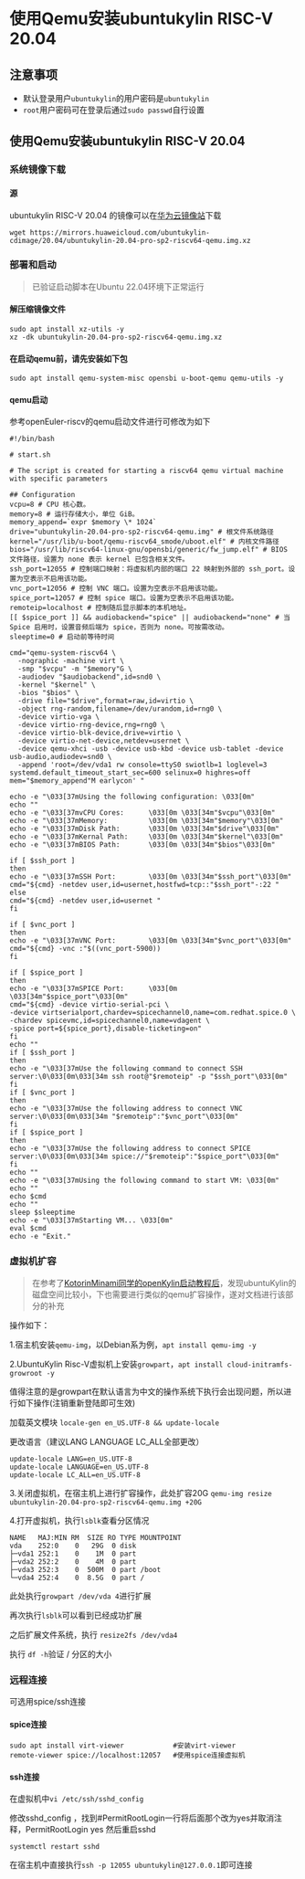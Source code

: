 # 使用Qemu安装ubuntukylin RISC-V 20.04 

## 注意事项

- 默认登录用户`ubuntukylin`的用户密码是`ubuntukylin`
- `root`用户密码可在登录后通过`sudo passwd`自行设置

## 使用Qemu安装ubuntukylin RISC-V 20.04 

### 系统镜像下载

#### 源

ubuntukylin RISC-V 20.04 的镜像可以在[华为云镜像站](https://mirrors.huaweicloud.com/ubuntukylin-cdimage/20.04/)下载
```shell
wget https://mirrors.huaweicloud.com/ubuntukylin-cdimage/20.04/ubuntukylin-20.04-pro-sp2-riscv64-qemu.img.xz
```
### 部署和启动

> 已验证启动脚本在Ubuntu 22.04环境下正常运行

#### 解压缩镜像文件

```shell
sudo apt install xz-utils -y
xz -dk ubuntukylin-20.04-pro-sp2-riscv64-qemu.img.xz
```

#### 在启动qemu前，请先安装如下包

```shell
sudo apt install qemu-system-misc opensbi u-boot-qemu qemu-utils -y
```

#### qemu启动
参考openEuler-riscv的qemu启动文件进行可修改为如下

```shell
#!/bin/bash

# start.sh

# The script is created for starting a riscv64 qemu virtual machine with specific parameters

## Configuration
vcpu=8 # CPU 核心数。
memory=8 # 运行存储大小，单位 GiB。
memory_append=`expr $memory \* 1024`
drive="ubuntukylin-20.04-pro-sp2-riscv64-qemu.img" # 根文件系统路径
kernel="/usr/lib/u-boot/qemu-riscv64_smode/uboot.elf" # 内核文件路径
bios="/usr/lib/riscv64-linux-gnu/opensbi/generic/fw_jump.elf" # BIOS 文件路径，设置为 none 表示 kernel 已包含相关文件。
ssh_port=12055 # 控制端口映射：将虚拟机内部的端口 22 映射到外部的 ssh_port。设置为空表示不启用该功能。
vnc_port=12056 # 控制 VNC 端口。设置为空表示不启用该功能。
spice_port=12057 # 控制 spice 端口。设置为空表示不启用该功能。
remoteip=localhost # 控制随后显示脚本的本机地址。
[[ $spice_port ]] && audiobackend="spice" || audiobackend="none" # 当 Spice 启用时，设置音频后端为 spice，否则为 none。可按需改动。
sleeptime=0 # 启动前等待时间

cmd="qemu-system-riscv64 \
  -nographic -machine virt \
  -smp "$vcpu" -m "$memory"G \
  -audiodev "$audiobackend",id=snd0 \
  -kernel "$kernel" \
  -bios "$bios" \
  -drive file="$drive",format=raw,id=virtio \
  -object rng-random,filename=/dev/urandom,id=rng0 \
  -device virtio-vga \
  -device virtio-rng-device,rng=rng0 \
  -device virtio-blk-device,drive=virtio \
  -device virtio-net-device,netdev=usernet \
  -device qemu-xhci -usb -device usb-kbd -device usb-tablet -device usb-audio,audiodev=snd0 \
  -append 'root=/dev/vda1 rw console=ttyS0 swiotlb=1 loglevel=3 systemd.default_timeout_start_sec=600 selinux=0 highres=off mem="$memory_append"M earlycon' "

echo -e "\033[37mUsing the following configuration: \033[0m"
echo ""
echo -e "\033[37mvCPU Cores:      \033[0m \033[34m"$vcpu"\033[0m"
echo -e "\033[37mMemory:          \033[0m \033[34m"$memory"\033[0m"
echo -e "\033[37mDisk Path:       \033[0m \033[34m"$drive"\033[0m"
echo -e "\033[37mKernal Path:     \033[0m \033[34m"$kernel"\033[0m"
echo -e "\033[37mBIOS Path:       \033[0m \033[34m"$bios"\033[0m"

if [ $ssh_port ]
then
echo -e "\033[37mSSH Port:        \033[0m \033[34m"$ssh_port"\033[0m"
cmd="${cmd} -netdev user,id=usernet,hostfwd=tcp::"$ssh_port"-:22 "
else
cmd="${cmd} -netdev user,id=usernet "
fi

if [ $vnc_port ]
then
echo -e "\033[37mVNC Port:        \033[0m \033[34m"$vnc_port"\033[0m"
cmd="${cmd} -vnc :"$((vnc_port-5900))
fi

if [ $spice_port ]
then
echo -e "\033[37mSPICE Port:      \033[0m \033[34m"$spice_port"\033[0m"
cmd="${cmd} -device virtio-serial-pci \
-device virtserialport,chardev=spicechannel0,name=com.redhat.spice.0 \
-chardev spicevmc,id=spicechannel0,name=vdagent \
-spice port=${spice_port},disable-ticketing=on"
fi
echo ""
if [ $ssh_port ]
then
echo -e "\033[37mUse the following command to connect SSH server:\0\033[0m\033[34m ssh root@"$remoteip" -p "$ssh_port"\033[0m"
fi
if [ $vnc_port ]
then
echo -e "\033[37mUse the following address to connect VNC server:\0\033[0m\033[34m "$remoteip":"$vnc_port"\033[0m"
fi
if [ $spice_port ]
then
echo -e "\033[37mUse the following address to connect SPICE server:\0\033[0m\033[34m spice://"$remoteip":"$spice_port"\033[0m"
fi
echo ""
echo -e "\033[37mUsing the following command to start VM: \033[0m"
echo ""
echo $cmd
echo ""
sleep $sleeptime
echo -e "\033[37mStarting VM... \033[0m"
eval $cmd
echo -e "Exit."
```


### 虚拟机扩容
> 在参考了[KotorinMinami同学的openKylin启动教程后](https://github.com/KotorinMinami/plct-working/tree/main/openKylin)，发现ubuntuKylin的磁盘空间比较小，下也需要进行类似的qemu扩容操作，遂对文档进行该部分的补充

操作如下：

1.宿主机安装`qemu-img`，以Debian系为例，`apt install qemu-img -y`

2.UbuntuKylin Risc-V虚拟机上安装`growpart`，`apt install cloud-initramfs-growroot -y`

值得注意的是growpart在默认语言为中文的操作系统下执行会出现问题，所以进行如下操作(注销重新登陆即可生效)

加载英文模块
`locale-gen en_US.UTF-8 && update-locale` 

更改语言（建议LANG LANGUAGE LC_ALL全部更改）
```shell
update-locale LANG=en_US.UTF-8
update-locale LANGUAGE=en_US.UTF-8
update-locale LC_ALL=en_US.UTF-8
```

3.关闭虚拟机，在宿主机上进行扩容操作，此处扩容20G
`qemu-img resize ubuntukylin-20.04-pro-sp2-riscv64-qemu.img +20G`

4.打开虚拟机，执行`lsblk`查看分区情况
```shell
NAME   MAJ:MIN RM  SIZE RO TYPE MOUNTPOINT
vda    252:0    0   29G  0 disk 
├─vda1 252:1    0    1M  0 part 
├─vda2 252:2    0    4M  0 part 
├─vda3 252:3    0  500M  0 part /boot
└─vda4 252:4    0  8.5G  0 part /

```
此处执行`growpart /dev/vda 4`进行扩展

再次执行`lsblk`可以看到已经成功扩展

之后扩展文件系统，执行 `resize2fs /dev/vda4`

执行 `df -h`验证 / 分区的大小

### 远程连接
可选用spice/ssh连接
#### spice连接
```shell
sudo apt install virt-viewer            #安装virt-viewer
remote-viewer spice://localhost:12057   #使用spice连接虚拟机
```
#### ssh连接
在虚拟机中`vi /etc/ssh/sshd_config`

修改sshd_config ，找到#PermitRootLogin一行将后面那个改为yes并取消注释，PermitRootLogin yes 然后重启sshd

`systemctl restart sshd`

在宿主机中直接执行`ssh -p 12055 ubuntukylin@127.0.0.1`即可连接
